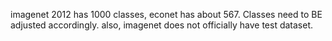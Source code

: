 imagenet 2012 has 1000 classes, econet has about 567. Classes need to BE adjusted accordingly. 
also, imagenet does not officially have test dataset.
